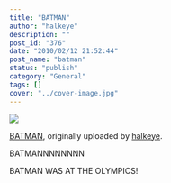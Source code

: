 ```yaml
---
title: "BATMAN"
author: "halkeye"
description: ""
post_id: "376"
date: "2010/02/12 21:52:44"
post_name: "batman"
status: "publish"
category: "General"
tags: []
cover: "../cover-image.jpg"
---
```


![](https://farm5.static.flickr.com/4046/4353110560_5f06134f08.jpg)
  

[BATMAN](https://www.flickr.com/photos/halkeye/4353110560/), originally uploaded by [halkeye](https://www.flickr.com/people/halkeye/).






BATMANNNNNNNN  

  

BATMAN WAS AT THE OLYMPICS!
